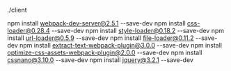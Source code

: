 ./client 

npm install webpack-dev-server@2.5.1 --save-dev
npm install css-loader@0.28.4  --save-dev
npm install style-loader@0.18.2  --save-dev
npm install url-loader@0.5.9 --save-dev
npm install file-loader@0.11.2 --save-dev
npm install extract-text-webpack-plugin@3.0.0 --save-dev
npm install optimize-css-assets-webpack-plugin@2.0.0 --save-dev
npm install cssnano@3.10.0 --save-dev
npm install jquery@3.2.1 --save-dev

